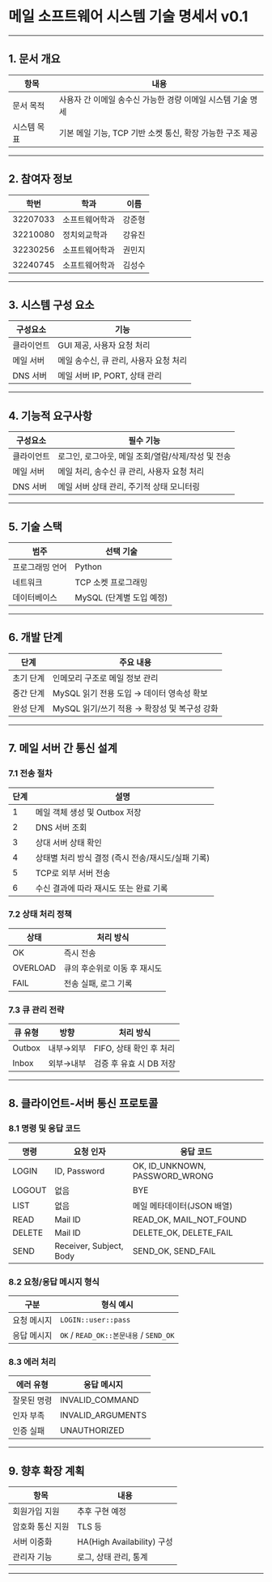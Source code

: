 # 메일 소프트웨어 시스템 기술 명세서 v0.1

---

## 1. 문서 개요

| 항목        | 내용                                                        |
| ----------- | ----------------------------------------------------------- |
| 문서 목적   | 사용자 간 이메일 송수신 가능한 경량 이메일 시스템 기술 명세 |
| 시스템 목표 | 기본 메일 기능, TCP 기반 소켓 통신, 확장 가능한 구조 제공   |

---

## 2. 참여자 정보

| 학번     | 학과           | 이름   |
| -------- | -------------- | ------ |
| 32207033 | 소프트웨어학과 | 강준형 |
| 32210080 | 정치외교학과   | 강유진 |
| 32230256 | 소프트웨어학과 | 권민지 |
| 32240745 | 소프트웨어학과 | 김성수 |

---

## 3. 시스템 구성 요소

| 구성요소   | 기능                                   |
| ---------- | -------------------------------------- |
| 클라이언트 | GUI 제공, 사용자 요청 처리             |
| 메일 서버  | 메일 송수신, 큐 관리, 사용자 요청 처리 |
| DNS 서버   | 메일 서버 IP, PORT, 상태 관리          |

---

## 4. 기능적 요구사항

| 구성요소   | 필수 기능                                          |
| ---------- | -------------------------------------------------- |
| 클라이언트 | 로그인, 로그아웃, 메일 조회/열람/삭제/작성 및 전송 |
| 메일 서버  | 메일 처리, 송수신 큐 관리, 사용자 요청 처리        |
| DNS 서버   | 메일 서버 상태 관리, 주기적 상태 모니터링          |

---

## 5. 기술 스택

| 범주            | 선택 기술                |
| --------------- | ------------------------ |
| 프로그래밍 언어 | Python                   |
| 네트워크        | TCP 소켓 프로그래밍      |
| 데이터베이스    | MySQL (단계별 도입 예정) |

---

## 6. 개발 단계

| 단계      | 주요 내용                                    |
| --------- | -------------------------------------------- |
| 초기 단계 | 인메모리 구조로 메일 정보 관리               |
| 중간 단계 | MySQL 읽기 전용 도입 → 데이터 영속성 확보    |
| 완성 단계 | MySQL 읽기/쓰기 적용 → 확장성 및 복구성 강화 |

---

## 7. 메일 서버 간 통신 설계

### 7.1 전송 절차

| 단계 | 설명                                               |
| ---- | -------------------------------------------------- |
| 1    | 메일 객체 생성 및 Outbox 저장                      |
| 2    | DNS 서버 조회                                      |
| 3    | 상대 서버 상태 확인                                |
| 4    | 상태별 처리 방식 결정 (즉시 전송/재시도/실패 기록) |
| 5    | TCP로 외부 서버 전송                               |
| 6    | 수신 결과에 따라 재시도 또는 완료 기록             |

### 7.2 상태 처리 정책

| 상태     | 처리 방식                    |
| -------- | ---------------------------- |
| OK       | 즉시 전송                    |
| OVERLOAD | 큐의 후순위로 이동 후 재시도 |
| FAIL     | 전송 실패, 로그 기록         |

### 7.3 큐 관리 전략

| 큐 유형 | 방향      | 처리 방식               |
| ------- | --------- | ----------------------- |
| Outbox  | 내부→외부 | FIFO, 상태 확인 후 처리 |
| Inbox   | 외부→내부 | 검증 후 유효 시 DB 저장 |

---

## 8. 클라이언트-서버 통신 프로토콜

### 8.1 명령 및 응답 코드

| 명령   | 요청 인자               | 응답 코드                      |
| ------ | ----------------------- | ------------------------------ |
| LOGIN  | ID, Password            | OK, ID_UNKNOWN, PASSWORD_WRONG |
| LOGOUT | 없음                    | BYE                            |
| LIST   | 없음                    | 메일 메타데이터(JSON 배열)     |
| READ   | Mail ID                 | READ_OK, MAIL_NOT_FOUND        |
| DELETE | Mail ID                 | DELETE_OK, DELETE_FAIL         |
| SEND   | Receiver, Subject, Body | SEND_OK, SEND_FAIL             |

### 8.2 요청/응답 메시지 형식

| 구분        | 형식 예시                              |
| ----------- | -------------------------------------- |
| 요청 메시지 | `LOGIN::user::pass`                    |
| 응답 메시지 | `OK` / `READ_OK::본문내용` / `SEND_OK` |

### 8.3 에러 처리

| 에러 유형   | 응답 메시지       |
| ----------- | ----------------- |
| 잘못된 명령 | INVALID_COMMAND   |
| 인자 부족   | INVALID_ARGUMENTS |
| 인증 실패   | UNAUTHORIZED      |

---

## 9. 향후 확장 계획

| 항목             | 내용                       |
| ---------------- | -------------------------- |
| 회원가입 지원    | 추후 구현 예정             |
| 암호화 통신 지원 | TLS 등                     |
| 서버 이중화      | HA(High Availability) 구성 |
| 관리자 기능      | 로그, 상태 관리, 통계      |

---

